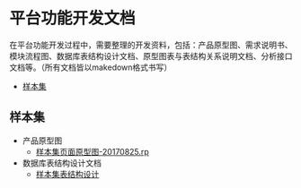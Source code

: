 平台功能开发文档
=============
在平台功能开发过程中，需要整理的开发资料，包括：产品原型图、需求说明书、模块流程图、数据库表结构设计文档、原型图表与表结构关系说明文档、分析接口文档等。（所有文档皆以makedown格式书写）

* [样本集](#user-content-样本集)

## 样本集

* 产品原型图
  - [样本集页面原型图-20170825.rp](/sample_base/样本集页面原型图-20170825.rp)
* 数据库表结构设计文档
  + [样本集表结构设计](/devdoc/sample_base/样本集表结构设计)
